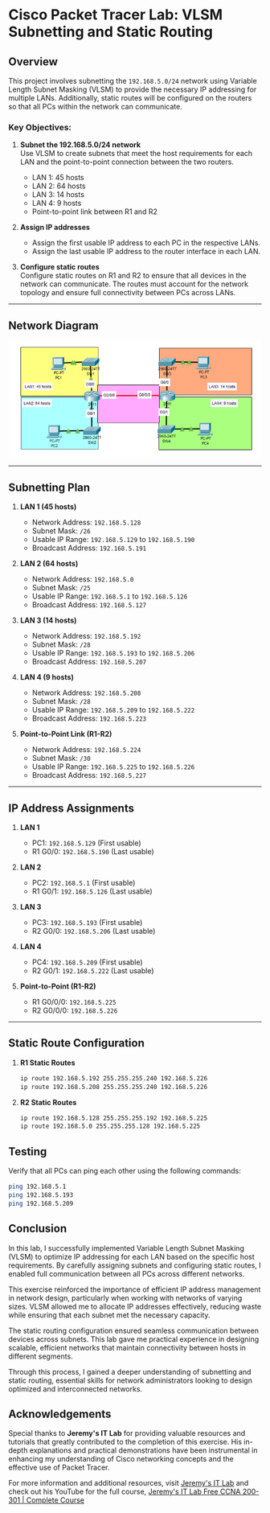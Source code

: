 # Cisco Packet Tracer Lab: VLSM Subnetting and Static Routing

## Overview

This project involves subnetting the `192.168.5.0/24` network using Variable Length Subnet Masking (VLSM) to provide the necessary IP addressing for multiple LANs. Additionally, static routes will be configured on the routers so that all PCs within the network can communicate.

### Key Objectives:
1. **Subnet the 192.168.5.0/24 network**  
   Use VLSM to create subnets that meet the host requirements for each LAN and the point-to-point connection between the two routers.

   - LAN 1: 45 hosts  
   - LAN 2: 64 hosts  
   - LAN 3: 14 hosts  
   - LAN 4: 9 hosts  
   - Point-to-point link between R1 and R2

2. **Assign IP addresses**  
   - Assign the first usable IP address to each PC in the respective LANs.  
   - Assign the last usable IP address to the router interface in each LAN.

3. **Configure static routes**  
   Configure static routes on R1 and R2 to ensure that all devices in the network can communicate. The routes must account for the network topology and ensure full connectivity between PCs across LANs.

---

## Network Diagram

![Network Diagram](VLSM-subnetting.PNG)

---

## Subnetting Plan

1. **LAN 1 (45 hosts)**  
   - Network Address: `192.168.5.128`
   - Subnet Mask: `/26`
   - Usable IP Range: `192.168.5.129` to `192.168.5.190`
   - Broadcast Address: `192.168.5.191`

2. **LAN 2 (64 hosts)**  
   - Network Address: `192.168.5.0`
   - Subnet Mask: `/25`
   - Usable IP Range: `192.168.5.1` to `192.168.5.126`
   - Broadcast Address: `192.168.5.127`

3. **LAN 3 (14 hosts)**  
   - Network Address: `192.168.5.192`
   - Subnet Mask: `/28`
   - Usable IP Range: `192.168.5.193` to `192.168.5.206`
   - Broadcast Address: `192.168.5.207`

4. **LAN 4 (9 hosts)**  
   - Network Address: `192.168.5.208`
   - Subnet Mask: `/28`
   - Usable IP Range: `192.168.5.209` to `192.168.5.222`
   - Broadcast Address: `192.168.5.223`

5. **Point-to-Point Link (R1-R2)**  
   - Network Address: `192.168.5.224`
   - Subnet Mask: `/30`
   - Usable IP Range: `192.168.5.225` to `192.168.5.226`
   - Broadcast Address: `192.168.5.227`

---

## IP Address Assignments

1. **LAN 1**  
   - PC1: `192.168.5.129` (First usable)  
   - R1 G0/0: `192.168.5.190` (Last usable)

2. **LAN 2**  
   - PC2: `192.168.5.1` (First usable)  
   - R1 G0/1: `192.168.5.126` (Last usable)

3. **LAN 3**  
   - PC3: `192.168.5.193` (First usable)  
   - R2 G0/0: `192.168.5.206` (Last usable)

4. **LAN 4**  
   - PC4: `192.168.5.209` (First usable)  
   - R2 G0/1: `192.168.5.222` (Last usable)

5. **Point-to-Point (R1-R2)**  
   - R1 G0/0/0: `192.168.5.225`  
   - R2 G0/0/0: `192.168.5.226`

---

## Static Route Configuration

1. **R1 Static Routes**  
   ```bash
   ip route 192.168.5.192 255.255.255.240 192.168.5.226
   ip route 192.168.5.208 255.255.255.240 192.168.5.226
   
1. **R2 Static Routes**  
   ```bash
   ip route 192.168.5.128 255.255.255.192 192.168.5.225
   ip route 192.168.5.0 255.255.255.128 192.168.5.225

## Testing
Verify that all PCs can ping each other using the following commands:
```bash
ping 192.168.5.1  
ping 192.168.5.193  
ping 192.168.5.209
```
## Conclusion

In this lab, I successfully implemented Variable Length Subnet Masking (VLSM) to optimize IP addressing for each LAN based on the specific host requirements. By carefully assigning subnets and configuring static routes, I enabled full communication between all PCs across different networks.

This exercise reinforced the importance of efficient IP address management in network design, particularly when working with networks of varying sizes. VLSM allowed me to allocate IP addresses effectively, reducing waste while ensuring that each subnet met the necessary capacity.

The static routing configuration ensured seamless communication between devices across subnets. This lab gave me practical experience in designing scalable, efficient networks that maintain connectivity between hosts in different segments.

Through this process, I gained a deeper understanding of subnetting and static routing, essential skills for network administrators looking to design optimized and interconnected networks.

## Acknowledgements


Special thanks to **Jeremy's IT Lab** for providing valuable resources and tutorials that greatly contributed to the completion of this exercise. His in-depth explanations and practical demonstrations have been instrumental in enhancing my understanding of Cisco networking concepts and the effective use of Packet Tracer.

For more information and additional resources, visit [Jeremy's IT Lab](https://jeremysitlab.com/) and check out his YouTube for the full course, [Jeremy's IT Lab Free CCNA 200-301 | Complete Course](https://www.youtube.com/playlist?list=PLxbwE86jKRgMpuZuLBivzlM8s2Dk5lXBQ)
